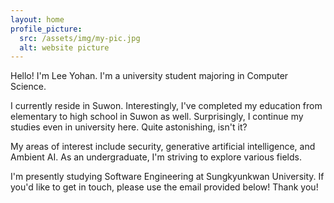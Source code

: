 ```yaml
---
layout: home
profile_picture:
  src: /assets/img/my-pic.jpg
  alt: website picture
---
```


<p>
Hello! I'm Lee Yohan. I'm a university student majoring in Computer Science.
</p>

<p>
I currently reside in Suwon. Interestingly, I've completed my education from elementary to high school in Suwon as well. Surprisingly, I continue my studies even in university here. Quite astonishing, isn't it?
</p>

<p>
My areas of interest include security, generative artificial intelligence, and Ambient AI. As an undergraduate, I'm striving to explore various fields.
</p>

<p>
I'm presently studying Software Engineering at Sungkyunkwan University. If you'd like to get in touch, please use the email provided below! Thank you!
</p>